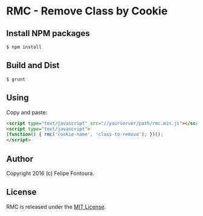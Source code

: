 # RMC - Remove Class by Cookie

## Install NPM packages

```
$ npm install
```

## Build and Dist

```
$ grunt
```

## Using

Copy and paste:

```html
<script type="text/javascript" src="//yourserver/path/rmc.min.js"></script>
<script type="text/javascript">
(function() { rmc('cookie-name', 'class-to-remove'); })();
</script>
```

## Author

Copyright 2016 (c) Felipe Fontoura.

## License

RMC is released under the [MIT License](http://www.opensource.org/licenses/MIT).
